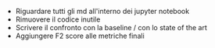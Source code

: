 - Riguardare tutti gli md all'interno dei jupyter notebook
- Rimuovere il codice inutile
- Scrivere il confronto con la baseline / con lo state of the art
- Aggiungere F2 score alle metriche finali